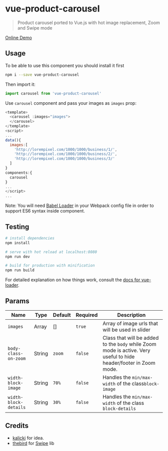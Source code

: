 # vue-product-carousel

> Product carousel ported to Vue.js with hot image replacement, Zoom and Swipe mode

[Online Demo](https://cdn.rawgit.com/probil/vue-product-carousel/vue-2.0/index.html)

## Usage

To be able to use this component you should install it first
```bash
npm i --save vue-product-carousel
```
Then import it:
```js
import carousel from 'vue-product-carousel'
```

Use `carousel` component and pass your images as `images` prop:

```js
<template>
  <carousel :images="images">
  </carousel>
</template>
<script>
...
data(){
  images:[
    'http://lorempixel.com/1000/1000/business/1/',
    'http://lorempixel.com/1000/1000/business/2/',
    'http://lorempixel.com/1000/1000/business/3/'
  ]
}
components:{
  carousel
}
...
</script>
...
```
Note: You will need [Babel Loader](https://github.com/babel/babel-loader) in your Webpack config file in order to support ES6 syntax inside component.

## Testing

``` bash
# install dependencies
npm install

# serve with hot reload at localhost:8080
npm run dev

# build for production with minification
npm run build
```

For detailed explanation on how things work, consult the [docs for vue-loader](http://vuejs.github.io/vue-loader).

## Params

|  Name                | Type   | Default  | Required | Description  |
|  ---               | ---   | ---     | ---      | ---         |
|  `images`            | Array  | []       | `true`    | Array of image urls that will be used in slider |
| `body-class-on-zoom` | String | `zoom`   | `false`   | Class that will be added to the `body` while Zoom mode is active. Very useful to hide header/footer in Zoom mode. |
|`width-block-image` | String | `70%`   | `false`   | Handles the `min/max-width` of the class`block-image` |
|`width-block-details` | String | `30%`   | `false`   | Handles the `min/max-width` of the class `block-details` |

## Credits

- [kalicki](https://github.com/kalicki) for idea.
- [thebird](https://github.com/thebird/Swipe) for [Swipe](https://github.com/thebird/Swipe) lib
